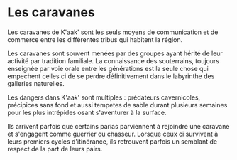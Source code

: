 Les caravanes
=============

Les caravanes de K'aak' sont les seuls moyens de communication et de commerce entre les différentes tribus qui habitent la région.

Les caravanes sont souvent menées par des groupes ayant hérité de leur activité par tradition familiale. La connaissance des souterrains, toujours enseignée par voie orale entre les générations est la seule chose qui empechent celles ci de se perdre définitivement dans le labyrinthe des galleries naturelles.

Les dangers dans K'aak' sont multiples : prédateurs cavernicoles, précipices sans fond et aussi tempetes de sable durant plusieurs semaines pour les plus intrépides osant s'aventurer à la surface.

Ils arrivent parfois que certains parias parviennent à rejoindre une caravane et s'engagent comme guerrier ou chasseur. Lorsque ceux ci survivent à leurs premiers cycles d'itinérance, ils retrouvent parfois un semblant de respect de la part de leurs pairs.
